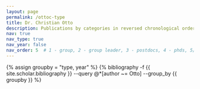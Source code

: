 ```yaml
---
layout: page
permalink: /ottoc-type
title: Dr. Christian Otto
description: Publications by categories in reversed chronological order. Generated by jekyll-scholar.
nav: true
nav_type: true
nav_year: false
nav_order: 5  # 1 - group, 2 - group leader, 3 - postdocs, 4 - phds, 5/6 - former member (postdoc, phd)
---
```


<!-- _pages/ottoc-type.md -->
<div class="publications">

{% assign groupby = "type, year" %}
{% bibliography -f {{ site.scholar.bibliography }} --query @*[author ~= Otto] --group_by {{ groupby }} %}

</div>
